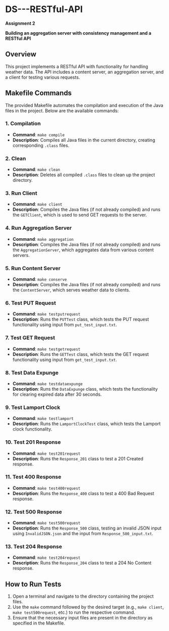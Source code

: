 # DS---RESTful-API
**Assignment 2**

**Building an aggregation server with consistency management and a RESTful API** 

## Overview
This project implements a RESTful API with functionality for handling weather data. The API includes a content server, an aggregation server, and a client for testing various requests.

## Makefile Commands

The provided Makefile automates the compilation and execution of the Java files in the project. Below are the available commands:

### 1. Compilation
- **Command**: `make compile`
- **Description**: Compiles all Java files in the current directory, creating corresponding `.class` files.

### 2. Clean
- **Command**: `make clean`
- **Description**: Deletes all compiled `.class` files to clean up the project directory.

### 3. Run Client
- **Command**: `make client`
- **Description**: Compiles the Java files (if not already compiled) and runs the `GETClient`, which is used to send GET requests to the server.

### 4. Run Aggregation Server
- **Command**: `make aggregation`
- **Description**: Compiles the Java files (if not already compiled) and runs the `AggregationServer`, which aggregates data from various content servers.

### 5. Run Content Server
- **Command**: `make conserve`
- **Description**: Compiles the Java files (if not already compiled) and runs the `ContentServer`, which serves weather data to clients.

### 6. Test PUT Request
- **Command**: `make testputrequest`
- **Description**: Runs the `PUTTest` class, which tests the PUT request functionality using input from `put_test_input.txt`.

### 7. Test GET Request
- **Command**: `make testgetrequest`
- **Description**: Runs the `GETTest` class, which tests the GET request functionality using input from `get_test_input.txt`.

### 8. Test Data Expunge
- **Command**: `make testdataexpunge`
- **Description**: Runs the `DataExpunge` class, which tests the functionality for clearing expired data after 30 seconds.

### 9. Test Lamport Clock
- **Command**: `make testlamport`
- **Description**: Runs the `LamportClockTest` class, which tests the Lamport clock functionality.

### 10. Test 201 Response
- **Command**: `make test201request`
- **Description**: Runs the `Response_201` class to test a 201 Created response.

### 11. Test 400 Response
- **Command**: `make test400request`
- **Description**: Runs the `Response_400` class to test a 400 Bad Request response.

### 12. Test 500 Response
- **Command**: `make test500request`
- **Description**: Runs the `Response_500` class, testing an invalid JSON input using `InvalidJSON.json` and the input from `Response_500_input.txt`.

### 13. Test 204 Response
- **Command**: `make test204request`
- **Description**: Runs the `Response_204` class to test a 204 No Content response.

## How to Run Tests

1. Open a terminal and navigate to the directory containing the project files.
2. Use the `make` command followed by the desired target (e.g., `make client`, `make test500request`, etc.) to run the respective command.
3. Ensure that the necessary input files are present in the directory as specified in the Makefile.
